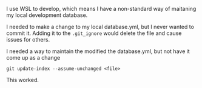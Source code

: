 I use WSL to develop, which means I have a non-standard way of maitaning my local development database.

I needed to make a change to my local database.yml, but I never wanted to commit it. Adding it to the `.git_ignore` would delete the file and cause issues for others.

I needed a way to maintain the modified the database.yml, but not have it come up as a change 

`git update-index --assume-unchanged <file>`

This worked.
